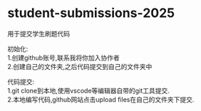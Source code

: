 # student-submissions-2025
用于提交学生刷题代码  

初始化:  
1.创建github账号,联系我将你加入协作者  
2.创建自己的文件夹,之后代码提交到自己的文件夹中  
  
代码提交:  
1.git clone到本地,使用vscode等编辑器自带的git工具提交.  
2.本地编写代码,github网站点击upload files在自己的文件夹下提交.  


